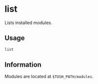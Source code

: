# list
Lists installed modules.

## Usage
```bash
list
```

## Information
Modules are located at `$TUSH_PATH/modules`.
